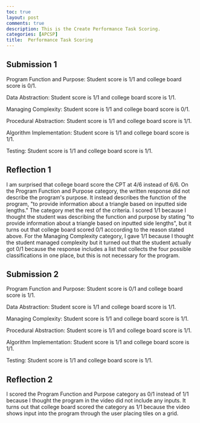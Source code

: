 ```yaml
---
toc: true
layout: post
comments: true
description: This is the Create Performance Task Scoring.
categories: [APCSP]
title:  Performance Task Scoring
---
```


## Submission 1

Program Function and Purpose: Student score is 1/1 and college board score is 0/1.

Data Abstraction: Student score is 1/1 and college board score is 1/1.

Managing Complexity: Student score is 1/1 and college board score is 0/1.   

Procedural Abstraction: Student score is 1/1 and college board score is 1/1.

Algorithm Implementation: Student score is 1/1 and college board score is 1/1. 

Testing: Student score is 1/1 and college board score is 1/1.

## Reflection 1
I am surprised that college board score the CPT at 4/6 instead of 6/6. On the Program Function and Purpose category, the written response did not describe the program's purpose. It instead describes the function of the program, "to provide information about a triangle based on inputted side lengths." The category met the rest of the criteria. I scored 1/1 because I thought the student was describing the function and purpose by stating "to provide information about a triangle based on inputted side lengths", but it turns out that college board scored 0/1 acccording to the reason stated above. For the Managing Complexity category, I gave 1/1 because I thought the student managed complexity but it turned out that the student actually got 0/1 because the response includes a list that collects the four possible classifications in one place, but this is not necessary for the program.

## Submission 2
Program Function and Purpose: Student score is 0/1 and college board score is 1/1.

Data Abstraction: Student score is 1/1 and college board score is 1/1.

Managing Complexity: Student score is 1/1 and college board score is 1/1.   

Procedural Abstraction: Student score is 1/1 and college board score is 1/1.

Algorithm Implementation: Student score is 1/1 and college board score is 1/1. 

Testing: Student score is 1/1 and college board score is 1/1.

## Reflection 2
I scored the Program Function and Purpose category as 0/1 instead of 1/1 because I thought the program in the video did not include any inputs. It turns out that college board scored the category as 1/1 because the video shows input into the program through the user placing tiles on a grid.